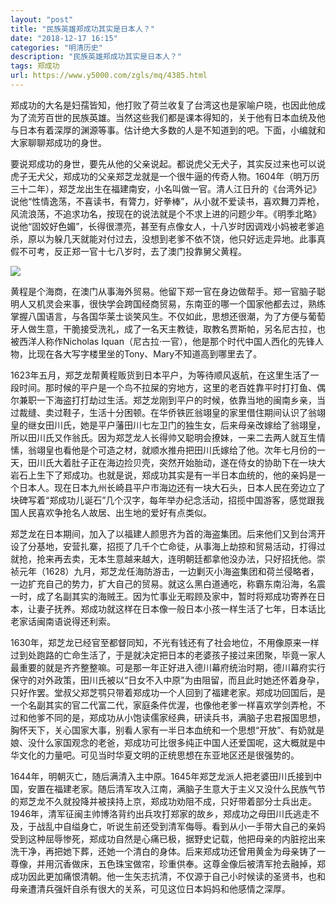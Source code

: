 ```yaml
---
layout: "post"
title: "民族英雄郑成功其实是日本人？"
date: "2018-12-17 16:15"
categories: "明清历史"
description: "民族英雄郑成功其实是日本人？"
tags: 郑成功
url: https://www.y5000.com/zgls/mq/4385.html
---
```






郑成功的大名是妇孺皆知，他打败了荷兰收复了台湾这也是家喻户晓，也因此他成为了流芳百世的民族英雄。当然这些我们都是课本得知的，关于他有日本血统及他与日本有着深厚的渊源等事。估计绝大多数的人是不知道到的吧。下面，小编就和大家聊聊郑成功的身世。

要说郑成功的身世，要先从他的父亲说起。都说虎父无犬子，其实反过来也可以说虎子无犬父，郑成功的父亲郑芝龙就是一个很牛逼的传奇人物。1604年（明万历三十二年），郑芝龙出生在福建南安，小名叫做一官。清人江日升的《台湾外记》说他“性情逸荡，不喜读书，有膂力，好拳棒”，从小就不爱读书，喜欢舞刀弄枪，风流浪荡，不追求功名，按现在的说法就是个不求上进的问题少年。《明季北略》说他“固姣好色媚”，长得很漂亮，甚至有点像女人，十八岁时因调戏小妈被老爹追杀，原以为躲几天就能对付过去，没想到老爹不依不饶，他只好远走异地。此事真假不可考，反正郑一官十七八岁时，去了澳门投靠舅父黄程。

![](https://img.y5000.com/uploads/allimg/161102/6-161102104145194.jpg)

黄程是个海商，在澳门从事海外贸易。他留下郑一官在身边做帮手。郑一官脑子聪明人又机灵会来事，很快学会跨国经商贸易，东南亚的哪一个国家他都去过，熟练掌握八国语言，与各国华莱士谈笑风生。不仅如此，思想还很潮，为了方便与葡萄牙人做生意，干脆接受洗礼，成了一名天主教徒，取教名贾斯帕，另名尼古拉，也被西洋人称作Nicholas
Iquan（尼古拉·一官），他是那个时代中国人西化的先锋人物，比现在各大写字楼里坐的Tony、Mary不知道高到哪里去了。

1623年五月，郑芝龙帮黄程贩货到日本平户，为等待顺风返航，在这里生活了一段时间。那时候的平户是一个鸟不拉屎的穷地方，这里的老百姓靠平时打打鱼、偶尔兼职一下海盗打打劫过生活。郑芝龙刚到平户的时候，依靠当地的闽南乡亲，当过裁缝、卖过鞋子，生活十分困顿。在华侨铁匠翁翊皇的家里借住期间认识了翁翊皇的继女田川氏，她是平户藩田川七左卫门的独生女，后来母亲改嫁给了翁翊皇，所以田川氏又作翁氏。因为郑芝龙人长得帅又聪明会撩妹，一来二去两人就互生情愫，翁翊皇也看他是个可造之材，就顺水推舟把田川氏嫁给了他。次年七月份的一天，田川氏大着肚子正在海边捡贝壳，突然开始胎动，遂在侍女的协助下在一块大岩石上生下了郑成功。也就是说，郑成功其实是有一半日本血统的，他的亲妈是一个日本人。现在日本九州长崎县平户市海边还有一块大石头，日本人民在旁边立了块碑写着“郑成功儿诞石”几个汉字，每年举办纪念活动，招揽中国游客，感觉跟我国人民喜欢争抢名人故居、出生地的爱好有点类似。

郑芝龙在日本期间，加入了以福建人颜思齐为首的海盗集团。后来他们又到台湾开设了分基地，安营扎寨，招揽了几千个亡命徒，从事海上劫掠和贸易活动，打得过就抢，抢来再去卖，无本生意越来越大，连明朝廷都拿他没办法，只好招抚他。崇祯元年（1628）九月，郑芝龙任海防游击，一边剿灭小海盗集团和荷兰侵略者，一边扩充自己的势力，扩大自己的贸易。就这么黑白道通吃，称霸东南沿海，名震一时，成了名副其实的海贼王。因为忙事业无暇顾及家中，暂时将郑成功寄养在日本，让妻子抚养。郑成功就这样在日本像一般日本小孩一样生活了七年，日本话比老家话闽南语说得还利索。

1630年，郑芝龙已经官至都督同知，不光有钱还有了社会地位，不用像原来一样过到处跑路的亡命生活了，于是就决定把日本的老婆孩子接过来团聚，毕竟一家人最重要的就是齐齐整整嘛。可是那一年正好进入德川幕府统治时期，德川幕府实行保守的对外政策，田川氏被以“日女不入中原”为由阻留，而且此时她还怀着身孕，只好作罢。堂叔父郑芝鹗只带着郑成功一个人回到了福建老家。郑成功回国后，是一个名副其实的官二代富二代，家庭条件优渥，也像他老爹一样喜欢学剑弄枪，不过和他爹不同的是，郑成功从小饱读儒家经典，研读兵书，满脑子忠君报国思想，胸怀天下，关心国家大事，别看人家有一半日本血统和一个思想“开放”、有奶就是娘、没什么家国观念的老爸，郑成功可比很多纯正中国人还爱国呢，这大概就是中华文化的力量吧。可见当时华夏文明的正统思想在东亚地区还是很强势的。

1644年，明朝灭亡，随后满清入主中原。1645年郑芝龙派人把老婆田川氏接到中国，安置在福建老家。随后清军攻入江南，满脑子生意大于主义又没什么民族气节的郑芝龙不久就投降并被挟持上京，郑成功劝阻不成，只好带着部分士兵出走。1946年，清军征闽主帅博洛背约出兵攻打郑家的故乡，郑成功之母田川氏逃走不及，于战乱中自缢身亡，听说生前还受到清军侮辱。看到从小一手带大自己的亲妈受到这种屈辱惨死，郑成功自然是心痛已极，据野史记载，他把母亲的内脏挖出来洗干净，再把她下葬，还她一个清白的身体。后来郑成功还曾用黄金为母亲铸了一尊像，并用沉香做床，五色珠宝做帘，珍重供奉。这尊金像后被清军抢去融掉，郑成功因此更加痛恨清朝。他一生矢志抗清，不仅源于自己小时候读的圣贤书，也和母亲遭清兵强奸自杀有很大的关系，可见这位日本妈妈和他感情之深厚。
